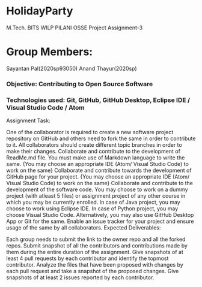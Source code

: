 # HolidayParty
M.Tech. BITS WILP PILANI OSSE Project Assignment-3

# Group Members:
Sayantan Pal(2020sp93050)
Anand Thayur(2020sp)

### Objective: Contributing to Open Source Software

### Technologies used: Git, GitHub, GitHub Desktop, Eclipse IDE / Visual Studio Code / Atom

Assignment Task:

One of the collaborator is required to create a new software project repository on GitHub and others need to fork the same in order to contribute to it.
All collaborators should create different topic branches in order to make their changes.
Collaborate and contribute to the development of ReadMe.md file. You must make use of Markdown language to write the same.
{You may choose an appropriate IDE (Atom/ Visual Studio Code) to work on the same}
Collaborate and contribute towards the development of GitHub page for your project.
        {You may choose an appropriate IDE (Atom/ Visual Studio Code) to work on the same}
Collaborate and contribute to the development of the software code. You may choose to work on a dummy project (with atleast 5 files) or assignment project of any other course in which you may be currently enrolled.
In case of Java project, you may choose to work using Eclipse IDE.
In case of Python project, you may choose Visual Studio Code.
Alternatively, you may also use GitHub Desktop App or Git for the same.
Enable an issue tracker for your project and ensure usage of the same by all collaborators.
Expected Deliverables:

Each group needs to submit the link to the owner repo and all the forked repos.
Submit snapshot of all the contributors and contributions made by them during the entire duration of the assignment.
Give snapshots of at least 4 pull requests by each contributor and identify the topmost contributor.
Analyze the files that have been proposed with changes by each pull request and take a snapshot of the proposed changes.
Give snapshots of at least 2 issues reported by each contributor.
